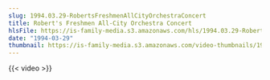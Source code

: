 ```yaml
---
slug: 1994.03.29-RobertsFreshmenAllCityOrchestraConcert
title: Robert's Freshmen All-City Orchestra Concert
hlsFile: https://is-family-media.s3.amazonaws.com/hls/1994.03.29-RobertsFreshmenAllCityOrchestraConcert/1994.03.29-RobertsFreshmenAllCityOrchestraConcert.m3u8
date: "1994-03-29"
thumbnail: https://is-family-media.s3.amazonaws.com/video-thumbnails/1994.03.29-RobertsFreshmenAllCityOrchestraConcert.png
---
```

{{< video >}}
